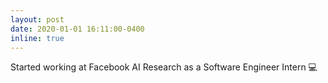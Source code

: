 ```yaml
---
layout: post
date: 2020-01-01 16:11:00-0400
inline: true
---
```


Started working at Facebook AI Research as a Software Engineer Intern :computer: